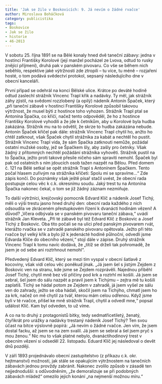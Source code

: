 ```yaml
---
title: 'Jak se žilo v Boskovicích: 9. Já nevím o žádné rvačce'
author: Miroslava Boháčková
category: publicistika
tags:
- Boskovice
- Jak se žilo
- historie
- 46-2013
---
```


V sobotu 25. října 1891 se na Bělé konaly hned dvě taneční zábavy: jedna v hostinci Františky Korolové (její manžel pocházel ze Lvova, odtud to rusky znějící příjmení), druhá pak v  panském pivovaru. Co vše se během nich seběhlo, respektive jaké výtržnosti zde ztropili – tu více, tu méně – rozjaření hosté, o tom podává svědectví protokol, sepsaný následujícího dne v obecní kanceláři.

První případ se odehrál na konci Bělské ulice. Krátce po deváté hodině odtud zaslechl strážník Vincenc Trapl křik a nadávky. Ty měl, jak strážník záhy zjistil, na svědomí rozzlobený (a opilý) nádeník Antonín Špaček, který „při taneční zábavě v hostinci Františky Korolové způsobil takovou výtržnost, že musel býti z hostince toho vyhozen. Strážník Trapl ptal se Antonína Špačka, co křičí, načež tento odpověděl, že ho z hostince Františky Korolové vyhodili a že jde k četníkům, aby u Korolové byla hudba zakázána. Strážník mu na to odvětil, že skrze to hudba zakázána nebude. Antonín Špaček křičel pak dále: strážník Vincenc Trapl chytil ho, anžto ho chtěl zatknout, však Špaček chytil strážníka za kabát a nechtěl ho pustit. Strážník Vincenc Trapl vida, že sám Špačka zatknouti nemůže, požádal ostatní mužské osoby, jež se Špačkem šly, aby zašly pro četníky. Však žádný z přítomných nechtěl požádání strážníka vyhověti. Strážník pustil na to Špačka, ježto proti takové přesile ničeho sám spraviti nemohl. Špaček byl pak od ostatních s ním jdoucích osob tažen nazpět na Bělou. Před domem č. 121 na Bělé setkal se opět strážník Trapl s Antonínem Špačkem. Tento počal hlasem zuřivým na strážníka křičeti: Spolu mi se spravíme…“ Zde zápis končí. Do poznámky však ještě písař stačil uvést, že obecní rada postupuje celou věc k c.k. okresnímu soudu. Jaký trest tu na Antonína Špačka nakonec čekal, o tom se již žádný záznam nezmiňuje.

To další výtržníci, krejčovský pomocník Edvard Klíč a nádeník Josef Tichý, měli o výši trestu jasno hned druhý den: obecní rada každého z nich odsoudila ve zkráceném přestupkovém řízení k dvanácti hodinám vězení! A důvod? „Včera odbývala se v panském pivovaru taneční zábava,“ uvádí strážník Jan Kleveta. „Při té zábavě byl též Edvard Klíč z Boskovic a Josef Tichý z Boskovic. Oba tito počali se na ulici před panským pivovarem rvát, kterážto rvačka se v zahradě panského pivovaru opětovala. Ježto při této rvačce byl velký křik a bylo již k jedenácté hodině půlnoční, odvedli jsme Edvarda Klíče do obecního vězení,“ stojí dále v zápise. Druhý strážník Vincenc Trapl k tomu navíc dodává, že „titíž se drželi tak pohromadě, že jsem je od sebe ani roztrhnout nemohl“.

Předvedený Edvard Klíč, který se mezi tím vyspal v obecní šatlavě z kocoviny, však vidí celou věc poněkud jinak. „Já jsem šel s jistým Zejdem z Boskovic ven na stranu, kde jsme se Zejdem rozprávěli. Najednou přiběhl Josef Tichý, chytil mně bez vší příčiny pod krk a roztrhl mi košili. Já jsem se sebral, šel jsem do sálu nazpět a pravil jsem k Tichýmu – zejtra mě tu košili zaplatíš. Tichý se hádal potom ze Zejdem v zahradě, já jsem vyšel ze sálu ven do zahrady, ježto se oba hádali, skočil jsem na Tichýho, chmatl jsem ho za krk, načež on mě chytil za tvář, kterou mám celou odřenou. Když jsme byli v té rvačce, přišel ke mně strážník Trapl, chytil a odvedl mne,“ popsal událost Klíč. Kam byl odveden, to už víme.

A co na to druhý z protagonistů bitky, tedy sedmatřicetiletý, ženatý, čtyřikrát pro urážky a nadávky trestaný nádeník Josef Tichý? Ten svou účast na bitce výslovně popírá: „Já nevím o žádné rvačce. Jen vím, že jsem dostal facku, až jsem se na zem svalil. Já jsem se sebral a šel jsem pryč s mou ženou.“ Nic mu to však platné nebylo, dvanáctihodinový trest v obecním vězení si odseděl 22. listopadu. Eduard Klíč jej následoval o devět dnů později.

V září 1893 projednávalo obecní zastupitelstvo (z příkazu c.k. okr. hejtmanství) možnosti, jak stále se opakujícím výtržnostem na tanečních zábavách jednou provždy zabránit. Nakonec zvolilo způsob v zásadě ten nejjednodušší: s odůvodněním, „že demoralizuje se při podobných zábavách mládež“ omezilo jejich konání „na nejmenší možnou míru.“
